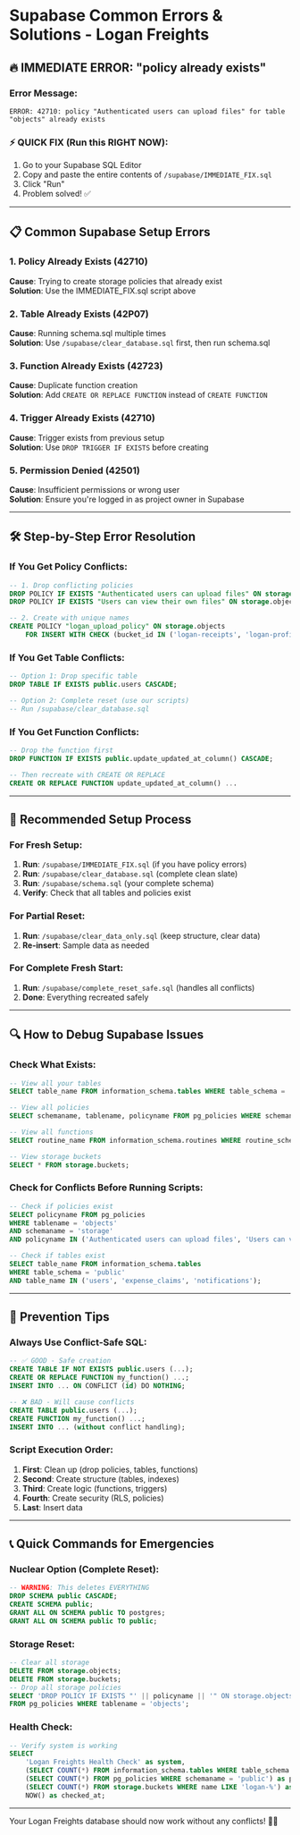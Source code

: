 # Supabase Common Errors & Solutions - Logan Freights

## 🔥 IMMEDIATE ERROR: "policy already exists"

### Error Message:
```
ERROR: 42710: policy "Authenticated users can upload files" for table "objects" already exists
```

### ⚡ QUICK FIX (Run this RIGHT NOW):
1. Go to your Supabase SQL Editor
2. Copy and paste the entire contents of `/supabase/IMMEDIATE_FIX.sql`
3. Click "Run" 
4. Problem solved! ✅

---

## 📋 Common Supabase Setup Errors

### 1. **Policy Already Exists (42710)**
**Cause**: Trying to create storage policies that already exist  
**Solution**: Use the IMMEDIATE_FIX.sql script above

### 2. **Table Already Exists (42P07)**
**Cause**: Running schema.sql multiple times  
**Solution**: Use `/supabase/clear_database.sql` first, then run schema.sql

### 3. **Function Already Exists (42723)**
**Cause**: Duplicate function creation  
**Solution**: Add `CREATE OR REPLACE FUNCTION` instead of `CREATE FUNCTION`

### 4. **Trigger Already Exists (42710)**
**Cause**: Trigger exists from previous setup  
**Solution**: Use `DROP TRIGGER IF EXISTS` before creating

### 5. **Permission Denied (42501)**
**Cause**: Insufficient permissions or wrong user  
**Solution**: Ensure you're logged in as project owner in Supabase

---

## 🛠️ Step-by-Step Error Resolution

### If You Get Policy Conflicts:
```sql
-- 1. Drop conflicting policies
DROP POLICY IF EXISTS "Authenticated users can upload files" ON storage.objects;
DROP POLICY IF EXISTS "Users can view their own files" ON storage.objects;

-- 2. Create with unique names
CREATE POLICY "logan_upload_policy" ON storage.objects
    FOR INSERT WITH CHECK (bucket_id IN ('logan-receipts', 'logan-profiles', 'logan-financials') AND auth.role() = 'authenticated');
```

### If You Get Table Conflicts:
```sql
-- Option 1: Drop specific table
DROP TABLE IF EXISTS public.users CASCADE;

-- Option 2: Complete reset (use our scripts)
-- Run /supabase/clear_database.sql
```

### If You Get Function Conflicts:
```sql
-- Drop the function first
DROP FUNCTION IF EXISTS public.update_updated_at_column() CASCADE;

-- Then recreate with CREATE OR REPLACE
CREATE OR REPLACE FUNCTION update_updated_at_column() ...
```

---

## 🎯 Recommended Setup Process

### For Fresh Setup:
1. **Run**: `/supabase/IMMEDIATE_FIX.sql` (if you have policy errors)
2. **Run**: `/supabase/clear_database.sql` (complete clean slate)
3. **Run**: `/supabase/schema.sql` (your complete schema)
4. **Verify**: Check that all tables and policies exist

### For Partial Reset:
1. **Run**: `/supabase/clear_data_only.sql` (keep structure, clear data)
2. **Re-insert**: Sample data as needed

### For Complete Fresh Start:
1. **Run**: `/supabase/complete_reset_safe.sql` (handles all conflicts)
2. **Done**: Everything recreated safely

---

## 🔍 How to Debug Supabase Issues

### Check What Exists:
```sql
-- View all your tables
SELECT table_name FROM information_schema.tables WHERE table_schema = 'public';

-- View all policies
SELECT schemaname, tablename, policyname FROM pg_policies WHERE schemaname IN ('public', 'storage');

-- View all functions
SELECT routine_name FROM information_schema.routines WHERE routine_schema = 'public';

-- View storage buckets
SELECT * FROM storage.buckets;
```

### Check for Conflicts Before Running Scripts:
```sql
-- Check if policies exist
SELECT policyname FROM pg_policies 
WHERE tablename = 'objects' 
AND schemaname = 'storage' 
AND policyname IN ('Authenticated users can upload files', 'Users can view their own files');

-- Check if tables exist
SELECT table_name FROM information_schema.tables 
WHERE table_schema = 'public' 
AND table_name IN ('users', 'expense_claims', 'notifications');
```

---

## 🚨 Prevention Tips

### Always Use Conflict-Safe SQL:
```sql
-- ✅ GOOD - Safe creation
CREATE TABLE IF NOT EXISTS public.users (...);
CREATE OR REPLACE FUNCTION my_function() ...;
INSERT INTO ... ON CONFLICT (id) DO NOTHING;

-- ❌ BAD - Will cause conflicts
CREATE TABLE public.users (...);
CREATE FUNCTION my_function() ...;
INSERT INTO ... (without conflict handling);
```

### Script Execution Order:
1. **First**: Clean up (drop policies, tables, functions)
2. **Second**: Create structure (tables, indexes)
3. **Third**: Create logic (functions, triggers)
4. **Fourth**: Create security (RLS, policies)
5. **Last**: Insert data

---

## 📞 Quick Commands for Emergencies

### Nuclear Option (Complete Reset):
```sql
-- WARNING: This deletes EVERYTHING
DROP SCHEMA public CASCADE;
CREATE SCHEMA public;
GRANT ALL ON SCHEMA public TO postgres;
GRANT ALL ON SCHEMA public TO public;
```

### Storage Reset:
```sql
-- Clear all storage
DELETE FROM storage.objects;
DELETE FROM storage.buckets;
-- Drop all storage policies
SELECT 'DROP POLICY IF EXISTS "' || policyname || '" ON storage.objects;' 
FROM pg_policies WHERE tablename = 'objects';
```

### Health Check:
```sql
-- Verify system is working
SELECT 
    'Logan Freights Health Check' as system,
    (SELECT COUNT(*) FROM information_schema.tables WHERE table_schema = 'public') as tables,
    (SELECT COUNT(*) FROM pg_policies WHERE schemaname = 'public') as policies,
    (SELECT COUNT(*) FROM storage.buckets WHERE name LIKE 'logan-%') as buckets,
    NOW() as checked_at;
```

---

Your Logan Freights database should now work without any conflicts! 🚛✅